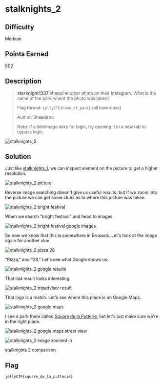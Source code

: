 # stalknights_2

## Difficulty

Medium

## Points Earned 

802

## Description

> **starknight1337** shared another photo on their Instagram. What is the name of the park where the photo was taken?
> 
> Flag format: `jellyCTF{name_of_park}` (all lowercase)
> 
> Author: Sheepiroo
> 
> Note: If a link/image asks for login, try opening it in a new tab to bypass login.

![stalknights_2](./images/stalknights_2.png "stalknights_2")

## Solution

Just like [stalknights_1](./stalknights_1.md), we can inspect element on the picture to get a higher resolution.

![stalknights_2 picture](./images/stalknights_2_pic.jpg "stalknights_2 picture")

Reverse image searching doesn't give us useful results, but if we zoom into the picture we can get some clues as to where this picture was taken.

![stalknights_2 bright festival](./images/stalknights_2_bright_festival.jpg "stalknights_2 bright festival")

When we search "bright festival" and head to images:

![stalknights_2 bright festival google images](./images/stalknights_2_google_images.png "stalknights_2 bright festival google images")

So now we know that this is somewhere in Brussels. Let's look at the image again for another clue.

![stalknights_2 pizza 28](./images/stalknights_2_pizza_28.jpg "stalknights_2 pizza 28")

"Pizza," and "28." Let's see what Google shows us.

![stalknights_2 google results](./images/stalknights_2_google_pizza_28.png "stalknights_2 google results")

That last result looks interesting.

![stalknights_2 tripadvisor result](./images/stalknights_2_tripadvisor.png "stalknights_2 tripadvisor result")

That logo is a match. Let's see where this place is on Google Maps.

![stalknights_2 google maps](./images/stalknights_2_google_maps.png "stalknights_2 google maps")

I see a park there called [Square de la Putterie](https://maps.app.goo.gl/CNfg6hhMds9YNfXd7), but let's just make sure we're in the right place.

![stalknights_2 google maps street view](./images/stalknights_2_street_view.jpg "stalknights_2 google maps street view")

![stalknights_2 image zoomed in](./images/stalknights_2_comp1.jpg "stalknights_2 image zoomed in")

[stalknights 2 comparison](https://github.com/OtherAndrew/jellyCTF-writeups/assets/103388958/bbb3fbf8-7d72-4ea1-ad69-41bd81a7eb24 "stalknights_2 comparison")

## Flag

`jellyCTF{square_de_la_putterie}`
